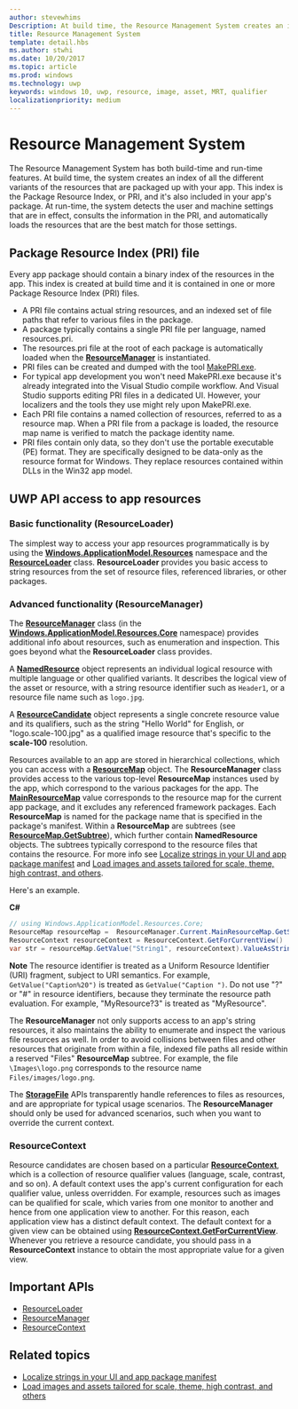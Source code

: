 ```yaml
---
author: stevewhims
Description: At build time, the Resource Management System creates an index of all the different variants of the resources that are packaged up with your app. At run-time, the system detects the user and machine settings that are in effect and loads the resources that are the best match for those settings.
title: Resource Management System
template: detail.hbs
ms.author: stwhi
ms.date: 10/20/2017
ms.topic: article
ms.prod: windows
ms.technology: uwp
keywords: windows 10, uwp, resource, image, asset, MRT, qualifier
localizationpriority: medium
---
```



# Resource Management System

The Resource Management System has both build-time and run-time features. At build time, the system creates an index of all the different variants of the resources that are packaged up with your app. This index is the Package Resource Index, or PRI, and it's also included in your app's package. At run-time, the system detects the user and machine settings that are in effect, consults the information in the PRI, and automatically loads the resources that are the best match for those settings.

## Package Resource Index (PRI) file

Every app package should contain a binary index of the resources in the app. This index is created at build time and it is contained in one or more Package Resource Index (PRI) files.

- A PRI file contains actual string resources, and an indexed set of file paths that refer to various files in the package.
- A package typically contains a single PRI file per language, named resources.pri.
- The resources.pri file at the root of each package is automatically loaded when the [**ResourceManager**](/uwp/api/windows.applicationmodel.resources.core.resourcemanager?branch=live) is instantiated.
- PRI files can be created and dumped with the tool [MakePRI.exe](compile-resources-manually-with-makepri.md).
- For typical app development you won't need MakePRI.exe because it's already integrated into the Visual Studio compile workflow. And Visual Studio supports editing PRI files in a dedicated UI. However, your localizers and the tools they use might rely upon MakePRI.exe.
- Each PRI file contains a named collection of resources, referred to as a resource map. When a PRI file from a package is loaded, the resource map name is verified to match the package identity name.
- PRI files contain only data, so they don't use the portable executable (PE) format. They are specifically designed to be data-only as the resource format for Windows. They replace resources contained within DLLs in the Win32 app model.

## UWP API access to app resources

### Basic functionality (ResourceLoader)

The simplest way to access your app resources programmatically is by using the [**Windows.ApplicationModel.Resources**](/uwp/api/windows.applicationmodel.resources?branch=live) namespace and the [**ResourceLoader**](/uwp/api/windows.applicationmodel.resources.resourceloader?branch=live) class. **ResourceLoader** provides you basic access to string resources from the set of resource files, referenced libraries, or other packages.

### Advanced functionality (ResourceManager)

The [**ResourceManager**](/uwp/api/windows.applicationmodel.resources.core.resourcemanager?branch=live) class (in the [**Windows.ApplicationModel.Resources.Core**](/uwp/api/windows.applicationmodel.resources.core?branch=live) namespace) provides additional info about resources, such as enumeration and inspection. This goes beyond what the **ResourceLoader** class provides.

A [**NamedResource**](/uwp/api/windows.applicationmodel.resources.core.namedresource?branch=live) object represents an individual logical resource with multiple language or other qualified variants. It describes the logical view of the asset or resource, with a string resource identifier such as `Header1`, or a resource file name such as `logo.jpg`.

A [**ResourceCandidate**](/uwp/api/windows.applicationmodel.resources.core.resourcecandidate?branch=live) object represents a single concrete resource value and its qualifiers, such as the string "Hello World" for English, or "logo.scale-100.jpg" as a qualified image resource that's specific to the **scale-100** resolution.

Resources available to an app are stored in hierarchical collections, which you can access with a [**ResourceMap**](/uwp/api/windows.applicationmodel.resources.core.resourcemap?branch=live) object. The **ResourceManager** class provides access to the various top-level **ResourceMap** instances used by the app, which correspond to the various packages for the app. The [**MainResourceMap**](/uwp/api/windows.applicationmodel.resources.core.resourcemanager#windows_applicationmodel_resources_core_resourcemanager_mainresourcemap?branch=live) value corresponds to the resource map for the current app package, and it excludes any referenced framework packages. Each **ResourceMap** is named for the package name that is specified in the package's manifest. Within a **ResourceMap** are subtrees (see [**ResourceMap.GetSubtree**](/uwp/api/windows.applicationmodel.resources.core.resourcemap?branch=live#windows_applicationmodel_resources_core_resourcemap_getsubtree_system_string_)), which further contain **NamedResource** objects. The subtrees typically correspond to the resource files that contains the resource. For more info see [Localize strings in your UI and app package manifest](localize-strings-ui-manifest.md) and [Load images and assets tailored for scale, theme, high contrast, and others](images-tailored-for-scale-theme-contrast.md).

Here's an example.

**C#**
```csharp
// using Windows.ApplicationModel.Resources.Core;
ResourceMap resourceMap =  ResourceManager.Current.MainResourceMap.GetSubtree("Resources");
ResourceContext resourceContext = ResourceContext.GetForCurrentView()
var str = resourceMap.GetValue("String1", resourceContext).ValueAsString;
```

**Note** The resource identifier is treated as a Uniform Resource Identifier (URI) fragment, subject to URI semantics. For example, `GetValue("Caption%20")` is treated as `GetValue("Caption ")`. Do not use "?" or "#" in resource identifiers, because they terminate the resource path evaluation. For example, "MyResource?3" is treated as "MyResource".

The **ResourceManager** not only supports access to an app's string resources, it also maintains the ability to enumerate and inspect the various file resources as well. In order to avoid collisions between files and other resources that originate from within a file, indexed file paths all reside within a reserved "Files" **ResourceMap** subtree. For example, the file `\Images\logo.png` corresponds to the resource name `Files/images/logo.png`.

The [**StorageFile**](/uwp/api/Windows.Storage.StorageFile?branch=live) APIs transparently handle references to files as resources, and are appropriate for typical usage scenarios. The **ResourceManager** should only be used for advanced scenarios, such when you want to override the current context.

### ResourceContext

Resource candidates are chosen based on a particular [**ResourceContext**](/uwp/api/Windows.ApplicationModel.Resources.Core.ResourceContext?branch=live), which is a collection of resource qualifier values (language, scale, contrast, and so on). A default context uses the app's current configuration for each qualifier value, unless overridden. For example, resources such as images can be qualified for scale, which varies from one monitor to another and hence from one application view to another. For this reason, each application view has a distinct default context. The default context for a given view can be obtained using [**ResourceContext.GetForCurrentView**](/uwp/api/Windows.ApplicationModel.Resources.Core.ResourceContext.md#Windows_ApplicationModel_Resources_Core_ResourceContext_GetForCurrentView). Whenever you retrieve a resource candidate, you should pass in a **ResourceContext** instance to obtain the most appropriate value for a given view.

## Important APIs

* [ResourceLoader](/uwp/api/windows.applicationmodel.resources.resourceloader?branch=live)
* [ResourceManager](/uwp/api/windows.applicationmodel.resources.core.resourcemanager?branch=live)
* [ResourceContext](/uwp/api/windows.applicationmodel.resources.core.resourcecontext?branch=live)

## Related topics

* [Localize strings in your UI and app package manifest](localize-strings-ui-manifest.md)
* [Load images and assets tailored for scale, theme, high contrast, and others](images-tailored-for-scale-theme-contrast.md)
